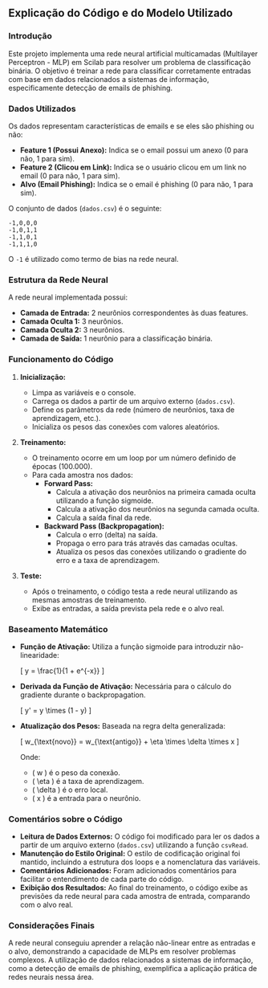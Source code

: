 ## Explicação do Código e do Modelo Utilizado

### Introdução

Este projeto implementa uma rede neural artificial multicamadas (Multilayer Perceptron - MLP) em Scilab para resolver um problema de classificação binária. O objetivo é treinar a rede para classificar corretamente entradas com base em dados relacionados a sistemas de informação, especificamente detecção de emails de phishing.

### Dados Utilizados

Os dados representam características de emails e se eles são phishing ou não:

- **Feature 1 (Possui Anexo):** Indica se o email possui um anexo (0 para não, 1 para sim).
- **Feature 2 (Clicou em Link):** Indica se o usuário clicou em um link no email (0 para não, 1 para sim).
- **Alvo (Email Phishing):** Indica se o email é phishing (0 para não, 1 para sim).

O conjunto de dados (`dados.csv`) é o seguinte:

```
-1,0,0,0
-1,0,1,1
-1,1,0,1
-1,1,1,0
```

O `-1` é utilizado como termo de bias na rede neural.

### Estrutura da Rede Neural

A rede neural implementada possui:

- **Camada de Entrada:** 2 neurônios correspondentes às duas features.
- **Camada Oculta 1:** 3 neurônios.
- **Camada Oculta 2:** 3 neurônios.
- **Camada de Saída:** 1 neurônio para a classificação binária.

### Funcionamento do Código

1. **Inicialização:**
   - Limpa as variáveis e o console.
   - Carrega os dados a partir de um arquivo externo (`dados.csv`).
   - Define os parâmetros da rede (número de neurônios, taxa de aprendizagem, etc.).
   - Inicializa os pesos das conexões com valores aleatórios.

2. **Treinamento:**
   - O treinamento ocorre em um loop por um número definido de épocas (100.000).
   - Para cada amostra nos dados:
     - **Forward Pass:**
       - Calcula a ativação dos neurônios na primeira camada oculta utilizando a função sigmoide.
       - Calcula a ativação dos neurônios na segunda camada oculta.
       - Calcula a saída final da rede.
     - **Backward Pass (Backpropagation):**
       - Calcula o erro (delta) na saída.
       - Propaga o erro para trás através das camadas ocultas.
       - Atualiza os pesos das conexões utilizando o gradiente do erro e a taxa de aprendizagem.

3. **Teste:**
   - Após o treinamento, o código testa a rede neural utilizando as mesmas amostras de treinamento.
   - Exibe as entradas, a saída prevista pela rede e o alvo real.

### Baseamento Matemático

- **Função de Ativação:** Utiliza a função sigmoide para introduzir não-linearidade:

  \[
  y = \frac{1}{1 + e^{-x}}
  \]

- **Derivada da Função de Ativação:** Necessária para o cálculo do gradiente durante o backpropagation.

  \[
  y' = y \times (1 - y)
  \]

- **Atualização dos Pesos:** Baseada na regra delta generalizada:

  \[
  w_{\text{novo}} = w_{\text{antigo}} + \eta \times \delta \times x
  \]

  Onde:
  - \( w \) é o peso da conexão.
  - \( \eta \) é a taxa de aprendizagem.
  - \( \delta \) é o erro local.
  - \( x \) é a entrada para o neurônio.

### Comentários sobre o Código

- **Leitura de Dados Externos:** O código foi modificado para ler os dados a partir de um arquivo externo (`dados.csv`) utilizando a função `csvRead`.
- **Manutenção do Estilo Original:** O estilo de codificação original foi mantido, incluindo a estrutura dos loops e a nomenclatura das variáveis.
- **Comentários Adicionados:** Foram adicionados comentários para facilitar o entendimento de cada parte do código.
- **Exibição dos Resultados:** Ao final do treinamento, o código exibe as previsões da rede neural para cada amostra de entrada, comparando com o alvo real.

### Considerações Finais

A rede neural conseguiu aprender a relação não-linear entre as entradas e o alvo, demonstrando a capacidade de MLPs em resolver problemas complexos. A utilização de dados relacionados a sistemas de informação, como a detecção de emails de phishing, exemplifica a aplicação prática de redes neurais nessa área.
